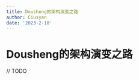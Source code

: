 ```yaml
---
title: Dousheng的架构演变之路
author: Ciusyan
date: '2023-2-18'
---
```


# Dousheng的架构演变之路


// TODO